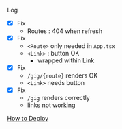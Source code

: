 Log
- [x] Fix
  - Routes : 404 when refresh
- [x] Fix
  - `<Route>` only needed in `App.tsx` 
  - `<Link>` : button OK
    - wrapped within Link
- [x] Fix
  - `/gig/{route}` renders OK
  - `<Link>` needs button
- [x] Fix
  - `/gig` renders correctly
  - links not working

[How to Deploy](https://blog.devgenius.io/how-to-deploy-your-vite-react-app-to-github-pages-with-and-without-react-router-b060d912b10e)
